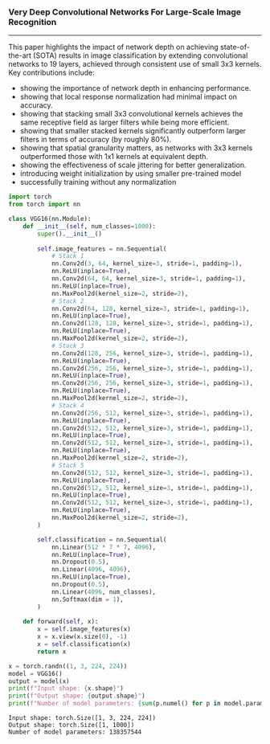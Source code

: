 ### Very Deep Convolutional Networks For Large-Scale Image Recognition
---
This paper highlights the impact of network depth on achieving state-of-the-art (SOTA) results in image classification by extending convolutional networks to 19 layers, achieved through consistent use of small 3x3 kernels. Key contributions include:

- showing the importance of network depth in enhancing performance.
- showing that local response normalization had minimal impact on accuracy.
- showing that stacking small 3x3 convolutional kernels achieves the same receptive field as larger filters while being more efficient.
- showing that smaller stacked kernels significantly outperform larger filters in terms of accuracy (by roughly 80%).
- showing that spatial granularity matters, as networks with 3x3 kernels outperformed those with 1x1 kernels at equivalent depth.
- showing the effectiveness of scale jittering for better generalization.
- introducing weight initialization by using smaller pre-trained model
- successfully training without any normalization


```python
import torch
from torch import nn

class VGG16(nn.Module):
    def __init__(self, num_classes=1000):
        super().__init__()
        
        self.image_features = nn.Sequential(
            # Stack 1
            nn.Conv2d(3, 64, kernel_size=3, stride=1, padding=1),
            nn.ReLU(inplace=True),
            nn.Conv2d(64, 64, kernel_size=3, stride=1, padding=1),
            nn.ReLU(inplace=True),
            nn.MaxPool2d(kernel_size=2, stride=2),
            # Stack 2
            nn.Conv2d(64, 128, kernel_size=3, stride=1, padding=1),
            nn.ReLU(inplace=True),
            nn.Conv2d(128, 128, kernel_size=3, stride=1, padding=1),
            nn.ReLU(inplace=True),
            nn.MaxPool2d(kernel_size=2, stride=2),
            # Stack 3
            nn.Conv2d(128, 256, kernel_size=3, stride=1, padding=1),
            nn.ReLU(inplace=True),
            nn.Conv2d(256, 256, kernel_size=3, stride=1, padding=1),
            nn.ReLU(inplace=True),
            nn.Conv2d(256, 256, kernel_size=3, stride=1, padding=1),
            nn.ReLU(inplace=True),
            nn.MaxPool2d(kernel_size=2, stride=2),
            # Stack 4
            nn.Conv2d(256, 512, kernel_size=3, stride=1, padding=1),
            nn.ReLU(inplace=True),
            nn.Conv2d(512, 512, kernel_size=3, stride=1, padding=1),
            nn.ReLU(inplace=True),
            nn.Conv2d(512, 512, kernel_size=3, stride=1, padding=1),
            nn.ReLU(inplace=True),
            nn.MaxPool2d(kernel_size=2, stride=2),
            # Stack 5
            nn.Conv2d(512, 512, kernel_size=3, stride=1, padding=1),
            nn.ReLU(inplace=True),
            nn.Conv2d(512, 512, kernel_size=3, stride=1, padding=1),
            nn.ReLU(inplace=True),
            nn.Conv2d(512, 512, kernel_size=3, stride=1, padding=1),
            nn.ReLU(inplace=True),
            nn.MaxPool2d(kernel_size=2, stride=2),
        )

        self.classification = nn.Sequential(
            nn.Linear(512 * 7 * 7, 4096),
            nn.ReLU(inplace=True),
            nn.Dropout(0.5),
            nn.Linear(4096, 4096),
            nn.ReLU(inplace=True),
            nn.Dropout(0.5),
            nn.Linear(4096, num_classes),
            nn.Softmax(dim = 1),
        )
    
    def forward(self, x):
        x = self.image_features(x)
        x = x.view(x.size(0), -1)
        x = self.classification(x)
        return x

x = torch.randn((1, 3, 224, 224))    
model = VGG16()
output = model(x)
print(f"Input shape: {x.shape}")
print(f"Output shape: {output.shape}")
print(f"Number of model parameters: {sum(p.numel() for p in model.parameters())}")
```

    Input shape: torch.Size([1, 3, 224, 224])
    Output shape: torch.Size([1, 1000])
    Number of model parameters: 138357544

